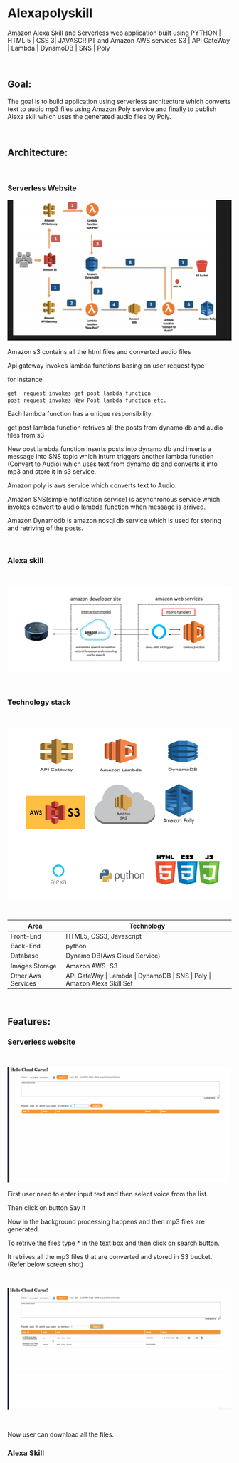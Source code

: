 # Alexapolyskill

 Amazon Alexa Skill and Serverless web application built using PYTHON | HTML 5 |  CSS 3| JAVASCRIPT and Amazon AWS services  S3 | API GateWay | Lambda | DynamoDB | SNS | Poly 

</br>

## Goal:

The goal is to build application using serverless architecture which converts text to audio mp3 files using Amazon Poly service and finally to publish Alexa skill which uses the generated audio files by Poly. 

</br>

## Architecture:

</br>

### Serverless Website

![alt text](https://github.com/RepakaRamateja/Alexapolyskill/blob/master/images/Architecure.png)


Amazon s3 contains all the html files and converted audio files

Api gateway invokes lambda functions basing on user request type 

for instance 

    get  request invokes get post lambda function
    post request invokes New Post lambda function etc.


Each lambda function has a unique responsibility.

get post lambda function retrives all the posts from dynamo db and audio files from s3

New post lambda function inserts posts into dynamo db and inserts a message into SNS topic which inturn triggers another lambda function
(Convert to Audio) which uses text from dynamo db and converts it into mp3 and store it in s3 service.

Amazon poly is aws service which converts text to Audio.

Amazon SNS(simple notification service) is asynchronous service which invokes convert to audio lambda function when message is arrived.

Amazon Dynamodb is amazon nosql db service which is used for storing  and retriving of the posts.

</br>

### Alexa skill

</br>

![alt text](https://github.com/RepakaRamateja/Alexapolyskill/blob/master/images/skillarch.png)


</br>

### Technology stack

</br>

![alt text](https://github.com/RepakaRamateja/Alexapolyskill/blob/master/images/stack.png)

</br>

<table>
<thead>
<tr>
<th>Area</th>
<th>Technology</th>
</tr>
</thead>
<tbody>
	<tr>
		<td>Front-End</td>
		<td>HTML5, CSS3, Javascript</td>
	</tr>
	<tr>
		<td>Back-End</td>
		<td>python</td>
	</tr>
	<tr>
		<td>Database</td>
		<td>Dynamo DB(Aws Cloud Service)</td>
	</tr>
  <tr>
		<td>Images Storage</td>
		<td>Amazon AWS-S3</td>
	</tr>
    <tr>
		<td>Other Aws Services</td>
		<td>API GateWay | Lambda | DynamoDB | SNS | Poly | Amazon Alexa Skill Set</td>
	</tr>
</tbody>
</table>

</br>


## Features:

### Serverless website

</br>

![alt text](https://github.com/RepakaRamateja/Alexapolyskill/blob/master/images/overview.png)

  First user need to enter input text and then select voice from the list.

  Then click on button Say it

  Now in the background processing happens and then mp3 files are generated.

  To retrive the files type * in the text box and then click on search button.

  It retrives all the mp3 files that are converted and stored in S3 bucket. (Refer below screen shot)

</br>

![alt text](https://github.com/RepakaRamateja/Alexapolyskill/blob/master/images/files.png)

</br>

  Now user can download all the files.


###  Alexa Skill   

  